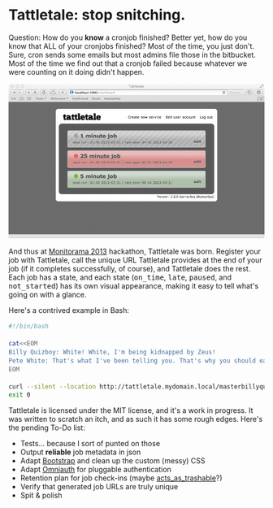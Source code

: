 # Tattletale: stop snitching.

Question: How do you **know** a cronjob finished?
Better yet, how do you know that ALL of your cronjobs finished? Most of the time, you just don't. Sure, cron sends some emails but most admins file those in the bitbucket. Most of the time we find out that a cronjob failed because whatever we were counting on it doing didn't happen.

![Tattletale screenshot](/doc/screenshots/tattletale.jpg?raw=true)

And thus at [Monitorama 2013](http://monitorama.com) hackathon, Tattletale was born. Register your job with Tattletale, call the unique URL Tattletale provides at the end of your job (if it completes successfully, of course), and Tattletale does the rest. Each job has a state, and each state (<tt>on_time</tt>, <tt>late</tt>, <tt>paused</tt>, and <tt>not_started</tt>) has its own visual appearance, making it easy to tell what's going on with a glance.

Here's a contrived example in Bash:
```bash
#!/bin/bash

cat<<EOM
Billy Quizboy: White! White, I'm being kidnapped by Zeus!
Pete White: That's what I've been telling you. That's why you should eat more fiber.
EOM

curl --silent --location http://tattletale.mydomain.local/masterbillyquizboy
exit 0
```

Tattletale is licensed under the MIT license, and it's a work in progress. It was written to scratch an itch, and as such it has some rough edges. Here's the pending To-Do list:

* Tests... because I sort of punted on those
* Output **reliable** job metadata in json
* Adapt [Bootstrap](http://twitter.github.com/bootstrap/) and clean up the custom (messy) CSS
* Adapt [Omniauth](https://github.com/intridea/omniauth) for pluggable authentication
* Retention plan for job check-ins (maybe [acts_as_trashable](https://github.com/bdurand/acts_as_trashable)?)
* Verify that generated job URLs are truly unique
* Spit & polish
